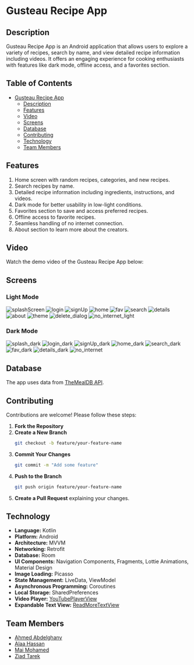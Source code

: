 # Gusteau Recipe App

## Description
Gusteau Recipe App is an Android application that allows users to explore a variety of recipes, search by name, and view detailed recipe information including videos. It offers an engaging experience for cooking enthusiasts with features like dark mode, offline access, and a favorites section.

## Table of Contents

- [Gusteau Recipe App](#gusteau-recipe-app)
  - [Description](#description)
  - [Features](#features)
  - [Video](#video)
  - [Screens](#screens)
  - [Database](#database)
  - [Contributing](#contributing)
  - [Technology](#technology)
  - [Team Members](#team-members)

## Features

1. Home screen with random recipes, categories, and new recipes.
2. Search recipes by name.
3. Detailed recipe information including ingredients, instructions, and videos.
4. Dark mode for better usability in low-light conditions.
5. Favorites section to save and access preferred recipes.
6. Offline access to favorite recipes.
7. Seamless handling of no internet connection.
8. About section to learn more about the creators.

## Video

Watch the demo video of the Gusteau Recipe App below:


## Screens

### Light Mode

![splashScreen](https://github.com/user-attachments/assets/d172ec85-bfb4-45b2-b92e-a22c376d5d7d)
![login](https://github.com/user-attachments/assets/7cce50fb-822f-42fb-b4de-0fa2d5f3e81c)
![signUp](https://github.com/user-attachments/assets/e687789f-60ac-4202-81d2-1d07e55f0a4b)
![home](https://github.com/user-attachments/assets/6a7ad8ad-5869-48c0-88a2-b03dffc102c2)
![fav](https://github.com/user-attachments/assets/844fb1e7-ab6a-4d05-b64a-bd1cf0dc2bbf)
![search](https://github.com/user-attachments/assets/acb1250d-2207-45a6-b131-5125d27a65fa)
![details](https://github.com/user-attachments/assets/4750b77e-2f37-4472-941c-5ab02c6bb37c)
![about](https://github.com/user-attachments/assets/07b1ceb1-8d53-4e66-992f-2075c183983a)
![theme](https://github.com/user-attachments/assets/bcce811c-7d50-4c63-94c2-f5dd6b65db99)
![delete_dialog](https://github.com/user-attachments/assets/96c56fc4-6488-43a9-9760-09650e8cf993)
![no_internet_light](https://github.com/user-attachments/assets/c73947ff-bfbe-4a4b-9353-32d67de8caeb)


### Dark Mode

![splash_dark](https://github.com/user-attachments/assets/5a7dfc95-a93a-4e9d-8cdb-fd73f767c6bf)
![login_dark](https://github.com/user-attachments/assets/f10dede1-9897-48c9-94a1-5c956489661d)
![signUp_dark](https://github.com/user-attachments/assets/3fa3e84f-9c8d-403b-9871-0664be997b10)
![home_dark](https://github.com/user-attachments/assets/c4623078-76f1-4df8-8200-c9411f375092)
![search_dark](https://github.com/user-attachments/assets/bf25a340-d998-488e-a10f-76ffe4c96b66)
![fav_dark](https://github.com/user-attachments/assets/77e1f704-feaa-45fe-aa62-0dcb8e57f058)
![details_dark](https://github.com/user-attachments/assets/d6f6911a-2f89-4a6e-8f85-0ff7cf2bc152)
![no_internet](https://github.com/user-attachments/assets/e5d105bb-0431-47b3-91e7-de684c2717ea)




## Database

The app uses data from [TheMealDB API](https://www.themealdb.com/api.php).

## Contributing

Contributions are welcome! Please follow these steps:

1. **Fork the Repository**
2. **Create a New Branch**
    ```bash
    git checkout -b feature/your-feature-name
    ```
3. **Commit Your Changes**
    ```bash
    git commit -m "Add some feature"
    ```
4. **Push to the Branch**
    ```bash
    git push origin feature/your-feature-name
    ```
5. **Create a Pull Request** explaining your changes.

## Technology

- **Language:** Kotlin
- **Platform:** Android
- **Architecture:** MVVM
- **Networking:** Retrofit
- **Database:** Room
- **UI Components:** Navigation Components, Fragments, Lottie Animations, Material Design
- **Image Loading:** Picasso
- **State Management:** LiveData, ViewModel
- **Asynchronous Programming:** Coroutines
- **Local Storage:** SharedPreferences
- **Video Player:** [YouTubePlayerView](https://github.com/PierfrancescoSoffritti/android-youtube-player)
- **Expandable Text View:** [ReadMoreTextView](https://github.com/ms-square/readmoretextview)

## Team Members

- [Ahmed Abdelghany](https://github.com/Ahmed-Abdelghany-11)
- [Alaa Hassan](https://github.com/Alaa551)
- [Mai Mohamed](https://github.com/MaiMuhammad)
- [Ziad Tarek](https://github.com/ziadTarek30)
